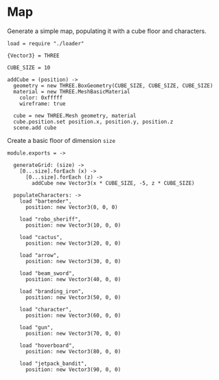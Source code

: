 Map
===

Generate a simple map, populating it with a cube floor and characters.

    load = require "./loader"

    {Vector3} = THREE

    CUBE_SIZE = 10

    addCube = (position) ->
      geometry = new THREE.BoxGeometry(CUBE_SIZE, CUBE_SIZE, CUBE_SIZE)
      material = new THREE.MeshBasicMaterial
        color: 0xfffff
        wireframe: true

      cube = new THREE.Mesh geometry, material
      cube.position.set position.x, position.y, position.z
      scene.add cube

Create a basic floor of dimension `size`

    module.exports = ->

      generateGrid: (size) ->
        [0...size].forEach (x) ->
          [0...size].forEach (z) ->
            addCube new Vector3(x * CUBE_SIZE, -5, z * CUBE_SIZE)

      populateCharacters: ->
        load "bartender",
          position: new Vector3(0, 0, 0)

        load "robo_sheriff",
          position: new Vector3(10, 0, 0)

        load "cactus",
          position: new Vector3(20, 0, 0)

        load "arrow",
          position: new Vector3(30, 0, 0)

        load "beam_sword",
          position: new Vector3(40, 0, 0)

        load "branding_iron",
          position: new Vector3(50, 0, 0)

        load "character",
          position: new Vector3(60, 0, 0)

        load "gun",
          position: new Vector3(70, 0, 0)

        load "hoverboard",
          position: new Vector3(80, 0, 0)

        load "jetpack_bandit",
          position: new Vector3(90, 0, 0)
